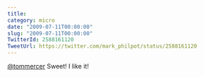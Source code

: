 ```yaml
---
title: 
category: micro
date: "2009-07-11T00:00:00"
slug: "2009-07-11T00:00:00"
TwitterId: 2588161120
TweetUrl: https://twitter.com/mark_philpot/status/2588161120
---
```


[@tommercer](https://twitter.com/tommercer) Sweet! I like it!
